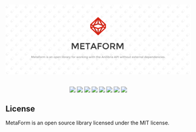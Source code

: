 <center>
    <img src="https://raw.githubusercontent.com/maxqwars/metaform/main/banner.png" alt="">
</center>

<br>

<center>

![](https://img.shields.io/github/issues/the-north-syndicate/metaform)
![](https://img.shields.io/github/forks/the-north-syndicate/metaform)
![](https://img.shields.io/github/stars/the-north-syndicate/metaform)
![](https://img.shields.io/github/license/the-north-syndicate/metaform)
![](https://img.shields.io/librariesio/dependents/npm/@tns/metaform)
![](https://img.shields.io/github/release-date/the-north-syndicate/metaform)
![](https://img.shields.io/github/contributors/the-north-syndicate/metaform)
![](https://img.shields.io/github/package-json/v/the-north-syndicate/metaform)

</center>

## License

MetaForm is an open source library licensed under the MIT license.
